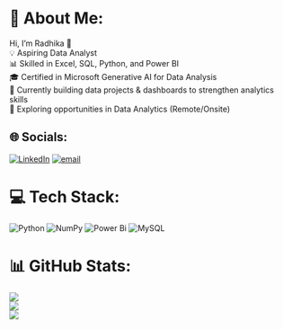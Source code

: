 # 💫 About Me:
Hi, I’m Radhika 👋<br>💡 Aspiring Data Analyst<br>📊 Skilled in Excel, SQL, Python, and Power BI<br>🎓 Certified in Microsoft Generative AI for Data Analysis<br>🚀 Currently building data projects & dashboards to strengthen analytics skills<br>🌱 Exploring opportunities in Data Analytics (Remote/Onsite)<br>


## 🌐 Socials:
[![LinkedIn](https://img.shields.io/badge/LinkedIn-%230077B5.svg?logo=linkedin&logoColor=white)](https://linkedin.com/in/radhika-kumari-79891735a) [![email](https://img.shields.io/badge/Email-D14836?logo=gmail&logoColor=white)](mailto:radhika1212k@gmail.com) 

# 💻 Tech Stack:
![Python](https://img.shields.io/badge/python-3670A0?style=for-the-badge&logo=python&logoColor=ffdd54) ![NumPy](https://img.shields.io/badge/numpy-%23013243.svg?style=for-the-badge&logo=numpy&logoColor=white) ![Power Bi](https://img.shields.io/badge/power_bi-F2C811?style=for-the-badge&logo=powerbi&logoColor=black) ![MySQL](https://img.shields.io/badge/mysql-4479A1.svg?style=for-the-badge&logo=mysql&logoColor=white)
# 📊 GitHub Stats:
![](https://github-readme-stats.vercel.app/api?username=radhika1212k-dot&theme=gruvbox&hide_border=false&include_all_commits=false&count_private=false)<br/>
![](https://nirzak-streak-stats.vercel.app/?user=radhika1212k-dot&theme=gruvbox&hide_border=false)<br/>
![](https://github-readme-stats.vercel.app/api/top-langs/?username=radhika1212k-dot&theme=gruvbox&hide_border=false&include_all_commits=false&count_private=false&layout=compact)

<!-- Proudly created with GPRM ( https://gprm.itsvg.in ) -->
